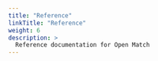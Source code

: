 ```yaml
---
title: "Reference"
linkTitle: "Reference"
weight: 6
description: >
  Reference documentation for Open Match
---
```

